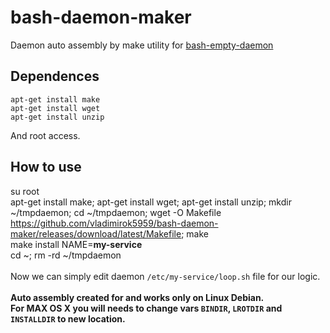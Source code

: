 # bash-daemon-maker
Daemon auto assembly by make utility for [bash-empty-daemon](https://github.com/vladimirok5959/bash-empty-daemon)

## Dependences
```
apt-get install make
apt-get install wget
apt-get install unzip
```
And root access.

## How to use
su root<br>
apt-get install make; apt-get install wget; apt-get install unzip; mkdir ~/tmpdaemon; cd ~/tmpdaemon; wget -O Makefile https://github.com/vladimirok5959/bash-daemon-maker/releases/download/latest/Makefile; make<br>
make install NAME=**my-service**<br>
cd ~; rm -rd ~/tmpdaemon<br>
<br>
Now we can simply edit daemon `/etc/my-service/loop.sh` file for our logic.<br>
<br>
**Auto assembly created for and works only on Linux Debian.**<br>
**For MAX OS X you will needs to change vars `BINDIR`, `LROTDIR` and `INSTALLDIR` to new location.**

